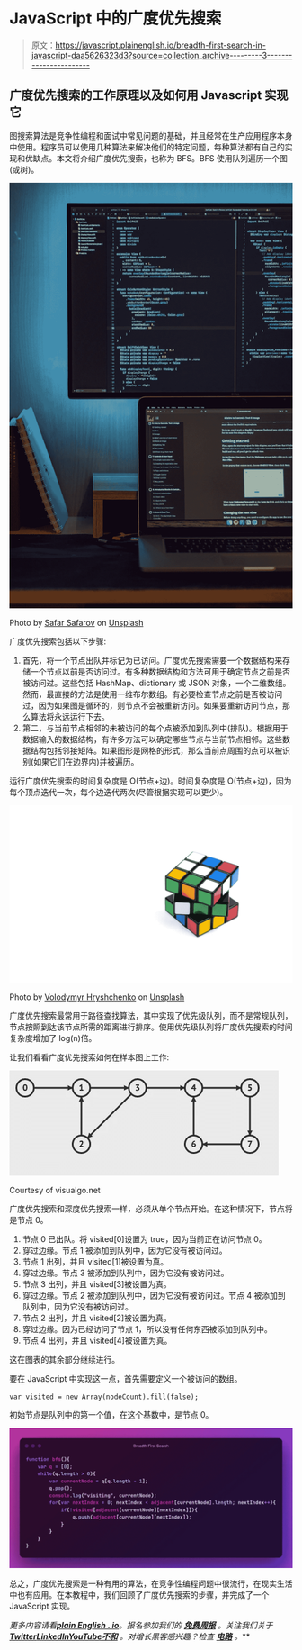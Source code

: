 # JavaScript 中的广度优先搜索

> 原文：<https://javascript.plainenglish.io/breadth-first-search-in-javascript-daa5626323d3?source=collection_archive---------3----------------------->

## 广度优先搜索的工作原理以及如何用 Javascript 实现它

图搜索算法是竞争性编程和面试中常见问题的基础，并且经常在生产应用程序本身中使用。程序员可以使用几种算法来解决他们的特定问题，每种算法都有自己的实现和优缺点。本文将介绍广度优先搜索，也称为 BFS。BFS 使用队列遍历一个图(或树)。

![](img/579af50ae3df25117c2afecdab739aa4.png)

Photo by [Safar Safarov](https://unsplash.com/@safarslife?utm_source=unsplash&utm_medium=referral&utm_content=creditCopyText) on [Unsplash](https://unsplash.com/s/photos/programming?utm_source=unsplash&utm_medium=referral&utm_content=creditCopyText)

广度优先搜索包括以下步骤:

1.  首先，将一个节点出队并标记为已访问。广度优先搜索需要一个数据结构来存储一个节点以前是否访问过。有多种数据结构和方法可用于确定节点之前是否被访问过。这些包括 HashMap、dictionary 或 JSON 对象，一个二维数组。然而，最直接的方法是使用一维布尔数组。有必要检查节点之前是否被访问过，因为如果图是循环的，则节点不会被重新访问。如果要重新访问节点，那么算法将永远运行下去。
2.  第二，与当前节点相邻的未被访问的每个点被添加到队列中(排队)。根据用于数据输入的数据结构，有许多方法可以确定哪些节点与当前节点相邻。这些数据结构包括邻接矩阵。如果图形是网格的形式，那么当前点周围的点可以被识别(如果它们在边界内)并被遍历。

运行广度优先搜索的时间复杂度是 O(节点+边)。时间复杂度是 O(节点+边)，因为每个顶点迭代一次，每个边迭代两次(尽管根据实现可以更少)。

![](img/88a4c1ea812da25a302cd94d1f8a83bc.png)

Photo by [Volodymyr Hryshchenko](https://unsplash.com/@lunarts?utm_source=unsplash&utm_medium=referral&utm_content=creditCopyText) on [Unsplash](https://unsplash.com/s/photos/solving?utm_source=unsplash&utm_medium=referral&utm_content=creditCopyText)

广度优先搜索最常用于路径查找算法，其中实现了优先级队列，而不是常规队列，节点按照到达该节点所需的距离进行排序。使用优先级队列将广度优先搜索的时间复杂度增加了 log(n)倍。

让我们看看广度优先搜索如何在样本图上工作:

![](img/4f5631fb44546dd14d9620225e948c39.png)

Courtesy of visualgo.net

广度优先搜索和深度优先搜索一样，必须从单个节点开始。在这种情况下，节点将是节点 0。

1.  节点 0 已出队。将 visited[0]设置为 true，因为当前正在访问节点 0。
2.  穿过边缘。节点 1 被添加到队列中，因为它没有被访问过。
3.  节点 1 出列，并且 visited[1]被设置为真。
4.  穿过边缘。节点 3 被添加到队列中，因为它没有被访问过。
5.  节点 3 出列，并且 visited[3]被设置为真。
6.  穿过边缘。节点 2 被添加到队列中，因为它没有被访问过。节点 4 被添加到队列中，因为它没有被访问过。
7.  节点 2 出列，并且 visited[2]被设置为真。
8.  穿过边缘。因为已经访问了节点 1，所以没有任何东西被添加到队列中。
9.  节点 4 出列，并且 visited[4]被设置为真。

这在图表的其余部分继续进行。

要在 JavaScript 中实现这一点，首先需要定义一个被访问的数组。

```
var visited = new Array(nodeCount).fill(false);
```

初始节点是队列中的第一个值，在这个基数中，是节点 0。

![](img/2845849a35b50c7293bfeeb66c1f0273.png)

总之，广度优先搜索是一种有用的算法，在竞争性编程问题中很流行，在现实生活中也有应用。在本教程中，我们回顾了广度优先搜索的步骤，并完成了一个 JavaScript 实现。

*更多内容请看*[***plain English . io***](https://plainenglish.io/)*。报名参加我们的* [***免费周报***](http://newsletter.plainenglish.io/) *。关注我们关于*[***Twitter***](https://twitter.com/inPlainEngHQ)[***LinkedIn***](https://www.linkedin.com/company/inplainenglish/)*[***YouTube***](https://www.youtube.com/channel/UCtipWUghju290NWcn8jhyAw)*[***不和***](https://discord.gg/GtDtUAvyhW) *。对增长黑客感兴趣？检查* [***电路***](https://circuit.ooo/) *。***